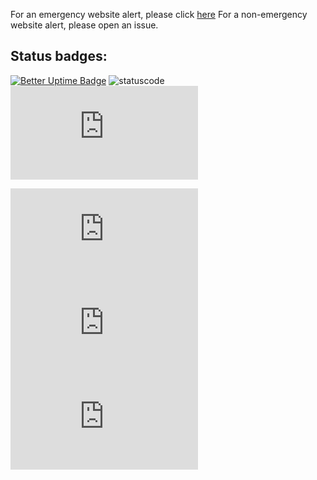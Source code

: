 For an emergency website alert, please click [here](https://betteruptime.com/report/1eSLLY74tscqwvzVC6M9u2uf)
For a non-emergency website alert, please open an issue.

## Status badges:
[![Better Uptime Badge](https://betteruptime.com/status-badges/v1/monitor/9i0p.svg)](https://betteruptime.com/?utm_source=status_badge)
![statuscode](https://img.shields.io/badge/HTTP%20Status%20code-200-success)
![HTTPSgrade](https://img.shields.io/mozilla-observatory/grade-score/peiphy.xyz?label=HTTPS%20grade&publish)

![activity](https://img.shields.io/github/commit-activity/w/peiprjs/peiphy.xyz?label=Activity&style=plastic)
![size](https://img.shields.io/github/repo-size/peiprjs/peiphy.xyz?label=Size)
![hacktoberfest](https://img.shields.io/github/hacktoberfest/2021/peiprjs/peiphy.xyz?label=Hacktobefest)
